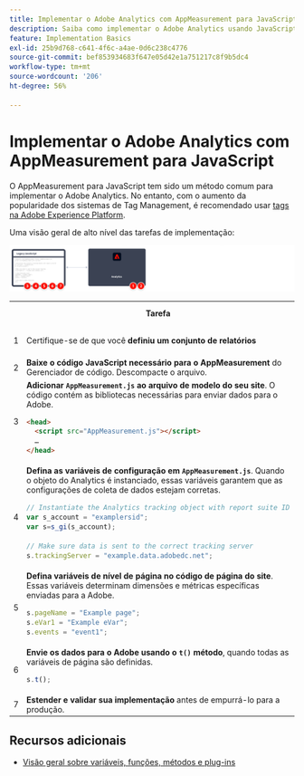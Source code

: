 ```yaml
---
title: Implementar o Adobe Analytics com AppMeasurement para JavaScript
description: Saiba como implementar o Adobe Analytics usando JavaScript sem um sistema de gerenciamento de tags.
feature: Implementation Basics
exl-id: 25b9d768-c641-4f6c-a4ae-0d6c238c4776
source-git-commit: bef853934683f647e05d42e1a751217c8f9b5dc4
workflow-type: tm+mt
source-wordcount: '206'
ht-degree: 56%

---
```


# Implementar o Adobe Analytics com AppMeasurement para JavaScript

O AppMeasurement para JavaScript tem sido um método comum para implementar o Adobe Analytics. No entanto, com o aumento da popularidade dos sistemas de Tag Management, é recomendado usar [tags na Adobe Experience Platform](../launch/overview.md).

Uma visão geral de alto nível das tarefas de implementação:

![Como implementar o Adobe Analytics com AppMeasurement para Javascript, conforme descrito nesta seção.](../assets/appmeasurement-annotated.png)

<table>

<tr>
<th style="width:5%"></th><th style="width:75%"><b>Tarefa</b></th><th style="width:20%"><b>Mais informações</b></th>
</tr>

<tr>
<td>1</td><td>Certifique-se de que você <b>definiu um conjunto de relatórios</b></td><td><a href="../../admin/admin/c-manage-report-suites/report-suites-admin.md">Gerenciador do conjunto de relatórios</a></td>
</tr>

<tr>
<td>2</td><td><b>Baixe o código JavaScript necessário para o AppMeasurement</b> do Gerenciador de código. Descompacte o arquivo.</td><td><a href="../../admin/admin/code-manager-admin.md">Gerenciador de código</a></td>
</tr>

<tr>
<td>3</td><td><b>Adicionar <code>AppMeasurement.js</code> ao arquivo de modelo do seu site</b>. O código contém as bibliotecas necessárias para enviar dados para o Adobe.

```html
<head>
  <script src="AppMeasurement.js"></script>
  …
</head>
```

</td><td></td>
</tr>

<tr>
<td>4</td><td><b>Defina as variáveis de configuração em <code>AppMeasurement.js</code></b>. Quando o objeto do Analytics é instanciado, essas variáveis garantem que as configurações de coleta de dados estejam corretas.

```JavaScript
// Instantiate the Analytics tracking object with report suite ID
var s_account = "examplersid";
var s=s_gi(s_account);
 
// Make sure data is sent to the correct tracking server
s.trackingServer = "example.data.adobedc.net";
```

</td><td><a href="../vars/config-vars/configuration-variables.md">Variáveis de configuração</a></td>
</tr>

<tr>
<td>5</td><td><b>Defina variáveis de nível de página no código de página do site</b>. Essas variáveis determinam dimensões e métricas específicas enviadas para a Adobe.

```js
s.pageName = "Example page";
s.eVar1 = "Example eVar";
s.events = "event1";
```

</td><td><a href="../vars/page-vars/page-variables.md">Variáveis de página</a></td>
</tr>

<tr>
<td>6</td><td><b>Envie os dados para o Adobe usando o <code>t()</code> método</b>, quando todas as variáveis de página são definidas.

```js
s.t();
```

</td><td><a href="../vars/functions/t-method.md">método t()</a></td>
</tr>

<tr>
<td>7</td><td><b>Estender e validar sua implementação</b> antes de empurrá-lo para a produção.</b></td><td></td>
</tr>

</table>

## Recursos adicionais

- [Visão geral sobre variáveis, funções, métodos e plug-ins](../vars/overview.md)
